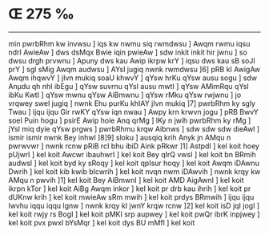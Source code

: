 # Œ 275 ‰
---
min pwrbRhm kw invwsu ] iqs kw nwmu siq rwmdwsu ] Awqm rwmu iqsu
ndrI AwieAw ] dws dsMqx Bwie iqin pwieAw ] sdw inkit inkit hir
jwnu ] so dwsu drgh prvwnu ] Apuny dws kau Awip ikrpw krY ] iqsu
dws kau sB soJI prY ] sgl sMig Awqm audwsu ] AYsI jugiq nwnk
rwmdwsu ]6] pRB kI AwigAw Awqm ihqwvY ] jIvn mukiq soaU khwvY ]
qYsw hrKu qYsw ausu sogu ] sdw Anµdu qh nhI ibEgu ] qYsw suvrnu qYsI ausu
mwtI ] qYsw AMimRqu qYsI ibKu KwtI ] qYsw mwnu qYsw AiBmwnu ] qYsw rMku
qYsw rwjwnu ] jo vrqwey sweI jugiq ] nwnk Ehu purKu khIAY jIvn mukiq
]7] pwrbRhm ky sgly Twau ] ijqu ijqu Gir rwKY qYsw iqn nwau ] Awpy
krn krwvn jogu ] pRB BwvY soeI Puin hogu ] psirE Awip hoie Anq qrMg
] lKy n jwih pwrbRhm ky rMg ] jYsI miq dyie qYsw prgws ] pwrbRhmu
krqw Aibnws ] sdw sdw sdw dieAwl ] ismir ismir nwnk Bey inhwl
]8]9] sloku ] ausqiq krih Anyk jn AMqu n pwrwvwr ] nwnk rcnw
pRiB rcI bhu ibiD Aink pRkwr ]1] AstpdI ] keI koit hoey pUjwrI ]
keI koit Awcwr ibauhwrI ] keI koit Bey qIrQ vwsI ] keI koit bn
BRmih audwsI ] keI koit byd ky sRoqy ] keI koit qpIsur hoqy ] keI koit
Awqm iDAwnu Dwrih ] keI koit kib kwib bIcwrih ] keI koit nvqn
nwm iDAwvih ] nwnk krqy kw AMqu n pwvih ]1] keI koit Bey AiBmwnI
] keI koit AMD AigAwnI ] keI koit ikrpn kTor ] keI koit AiBg
Awqm inkor ] keI koit pr drb kau ihrih ] keI koit pr dUKnw krih
] keI koit mwieAw sRm mwih ] keI koit prdys BRmwih ] ijqu ijqu lwvhu
iqqu iqqu lgnw ] nwnk krqy kI jwnY krqw rcnw ]2] keI koit isD
jqI jogI ] keI koit rwjy rs BogI ] keI koit pMKI srp aupwey ] keI
koit pwQr ibrK inpjwey ] keI koit pvx pwxI bYsMqr ] keI koit dys BU
mMfl ] keI koit
####
